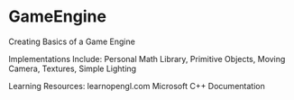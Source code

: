 # GameEngine
Creating Basics of a Game Engine

Implementations Include:
Personal Math Library, Primitive Objects, Moving Camera, Textures, Simple Lighting
  
Learning Resources:
learnopengl.com
Microsoft C++ Documentation
